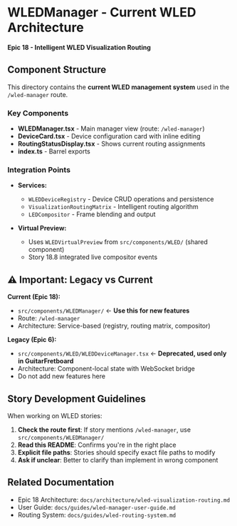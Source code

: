 # WLEDManager - Current WLED Architecture

**Epic 18 - Intelligent WLED Visualization Routing**

## Component Structure

This directory contains the **current WLED management system** used in the `/wled-manager` route.

### Key Components

- **WLEDManager.tsx** - Main manager view (route: `/wled-manager`)
- **DeviceCard.tsx** - Device configuration card with inline editing
- **RoutingStatusDisplay.tsx** - Shows current routing assignments
- **index.ts** - Barrel exports

### Integration Points

- **Services:**
  - `WLEDDeviceRegistry` - Device CRUD operations and persistence
  - `VisualizationRoutingMatrix` - Intelligent routing algorithm
  - `LEDCompositor` - Frame blending and output

- **Virtual Preview:**
  - Uses `WLEDVirtualPreview` from `src/components/WLED/` (shared component)
  - Story 18.8 integrated live compositor events

## ⚠️ Important: Legacy vs Current

**Current (Epic 18):**
- `src/components/WLEDManager/` ← **Use this for new features**
- Route: `/wled-manager`
- Architecture: Service-based (registry, routing matrix, compositor)

**Legacy (Epic 6):**
- `src/components/WLED/WLEDDeviceManager.tsx` ← **Deprecated, used only in GuitarFretboard**
- Architecture: Component-local state with WebSocket bridge
- Do not add new features here

## Story Development Guidelines

When working on WLED stories:

1. **Check the route first**: If story mentions `/wled-manager`, use `src/components/WLEDManager/`
2. **Read this README**: Confirms you're in the right place
3. **Explicit file paths**: Stories should specify exact file paths to modify
4. **Ask if unclear**: Better to clarify than implement in wrong component

## Related Documentation

- Epic 18 Architecture: `docs/architecture/wled-visualization-routing.md`
- User Guide: `docs/guides/wled-manager-user-guide.md`
- Routing System: `docs/guides/wled-routing-system.md`
